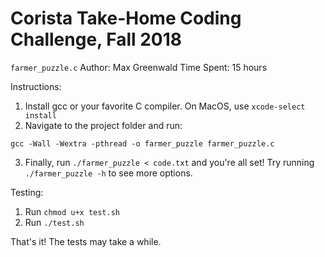 # Corista Take-Home Coding Challenge, Fall 2018

`farmer_puzzle.c`
Author: Max Greenwald
Time Spent: 15 hours

Instructions:
1) Install gcc or your favorite C compiler. On MacOS, use `xcode-select install`
2) Navigate to the project folder and run:

  `gcc -Wall -Wextra -pthread -o farmer_puzzle farmer_puzzle.c`

3) Finally, run `./farmer_puzzle < code.txt` and you're all set! Try running `./farmer_puzzle -h` to see more options.

Testing:
1) Run `chmod u+x test.sh`
2) Run `./test.sh`

That's it! The tests may take a while.
